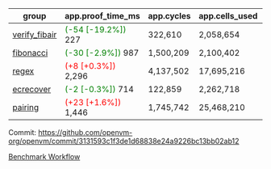 | group | app.proof_time_ms | app.cycles | app.cells_used | leaf.proof_time_ms | leaf.cycles | leaf.cells_used |
| -- | -- | -- | -- | -- | -- | -- |
| [verify_fibair](https://github.com/openvm-org/openvm/blob/benchmark-results/benchmarks-pr/2169/verify_fibair-3131593c1f3de1d68838e24a9226bc13bb02ab12.md) |<span style='color: green'>(-54 [-19.2%])</span> 227 |  322,610 |  2,058,654 |- | - | - |
| [fibonacci](https://github.com/openvm-org/openvm/blob/benchmark-results/benchmarks-pr/2169/fibonacci-3131593c1f3de1d68838e24a9226bc13bb02ab12.md) |<span style='color: green'>(-30 [-2.9%])</span> 987 |  1,500,209 |  2,100,402 |- | - | - |
| [regex](https://github.com/openvm-org/openvm/blob/benchmark-results/benchmarks-pr/2169/regex-3131593c1f3de1d68838e24a9226bc13bb02ab12.md) |<span style='color: red'>(+8 [+0.3%])</span> 2,296 |  4,137,502 |  17,695,216 |- | - | - |
| [ecrecover](https://github.com/openvm-org/openvm/blob/benchmark-results/benchmarks-pr/2169/ecrecover-3131593c1f3de1d68838e24a9226bc13bb02ab12.md) |<span style='color: green'>(-2 [-0.3%])</span> 714 |  122,859 |  2,262,718 |- | - | - |
| [pairing](https://github.com/openvm-org/openvm/blob/benchmark-results/benchmarks-pr/2169/pairing-3131593c1f3de1d68838e24a9226bc13bb02ab12.md) |<span style='color: red'>(+23 [+1.6%])</span> 1,446 |  1,745,742 |  25,468,210 |- | - | - |


Commit: https://github.com/openvm-org/openvm/commit/3131593c1f3de1d68838e24a9226bc13bb02ab12

[Benchmark Workflow](https://github.com/openvm-org/openvm/actions/runs/18606299472)
